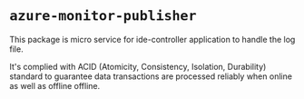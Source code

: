 # `azure-monitor-publisher`

This package is micro service for ide-controller application to handle the log file. 

It's complied with ACID (Atomicity, Consistency, Isolation, Durability) standard to guarantee data transactions are processed reliably when online as well as offline offline.
